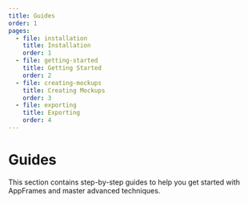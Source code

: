 ```yaml
---
title: Guides
order: 1
pages:
  - file: installation
    title: Installation
    order: 1
  - file: getting-started
    title: Getting Started
    order: 2
  - file: creating-mockups
    title: Creating Mockups
    order: 3
  - file: exporting
    title: Exporting
    order: 4
---
```


# Guides

This section contains step-by-step guides to help you get started with AppFrames and master advanced techniques.
